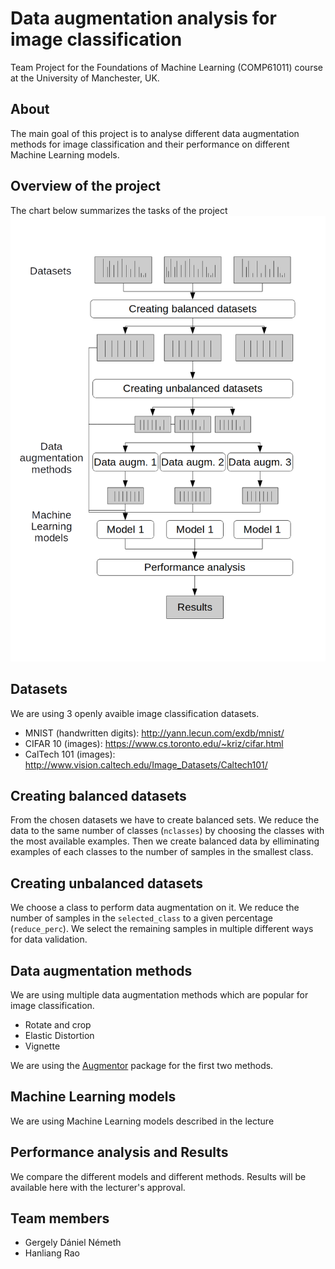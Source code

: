 # Data augmentation analysis for image classification
Team Project for the Foundations of Machine Learning (COMP61011) course at the University of Manchester, UK.
## About
The main goal of this project is to analyse different data augmentation methods for image classification and their performance on different Machine Learning models.
## Overview of the project
The chart below summarizes the tasks of the project
![Project workflow](/res/tasks_workflow.png)
## Datasets
We are using 3 openly avaible image classification datasets.
 - MNIST (handwritten digits): http://yann.lecun.com/exdb/mnist/
 - CIFAR 10 (images): https://www.cs.toronto.edu/~kriz/cifar.html
 - CalTech 101 (images): http://www.vision.caltech.edu/Image_Datasets/Caltech101/
## Creating balanced datasets
From the chosen datasets we have to create balanced sets. We reduce the data to the same number of classes (`nclasses`) by choosing the classes with the most available examples. Then we create balanced data by elliminating examples of each classes to the number of samples in the smallest class.
## Creating unbalanced datasets
We choose a class to perform data augmentation on it. We reduce the number of samples in the `selected_class` to a given percentage (`reduce_perc`). We select the remaining samples in multiple different ways for data validation.
## Data augmentation methods
We are using multiple data augmentation methods which are popular for image classification.
 - Rotate and crop
 - Elastic Distortion
 - Vignette
 
We are using the [Augmentor](https://github.com/mdbloice/Augmentor) package for the first two methods. 
## Machine Learning models
We are using Machine Learning models described in the lecture
## Performance analysis and Results
We compare the different models and different methods. Results will be available here with the lecturer's approval.
## Team members
 - Gergely Dániel Németh
 - Hanliang Rao
